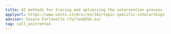 ```yaml
---
title: AI methods for tracing and optimizing the intervention process in autism
applyurl: https://www.unitn.it/drsc/en/182/topic-specific-scholarships
advisor: Cesare Furlanello (furlan@fbk.eu)
tag: call_unitrento3
---
```

